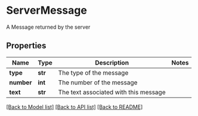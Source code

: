 # ServerMessage

A Message returned by the server

## Properties
Name | Type | Description | Notes
------------ | ------------- | ------------- | -------------
**type** | **str** | The type of the message | 
**number** | **int** | The number of the message | 
**text** | **str** | The text associated with this message | 

[[Back to Model list]](../README.md#documentation-for-models) [[Back to API list]](../README.md#documentation-for-api-endpoints) [[Back to README]](../README.md)


